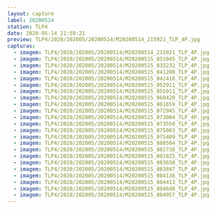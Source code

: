 ```yaml
---
layout: capture
label: 20200514
station: TLP4
date: 2020-05-14 21:59:21
preview: TLP4/2020/202005/20200514/M20200514_215921_TLP_4P.jpg
capturas:
  - imagem: TLP4/2020/202005/20200514/M20200514_215921_TLP_4P.jpg
  - imagem: TLP4/2020/202005/20200514/M20200515_031045_TLP_4P.jpg
  - imagem: TLP4/2020/202005/20200514/M20200515_033232_TLP_4P.jpg
  - imagem: TLP4/2020/202005/20200514/M20200515_041200_TLP_4P.jpg
  - imagem: TLP4/2020/202005/20200514/M20200515_042418_TLP_4P.jpg
  - imagem: TLP4/2020/202005/20200514/M20200515_052911_TLP_4P.jpg
  - imagem: TLP4/2020/202005/20200514/M20200515_055011_TLP_4P.jpg
  - imagem: TLP4/2020/202005/20200514/M20200515_060420_TLP_4P.jpg
  - imagem: TLP4/2020/202005/20200514/M20200515_061659_TLP_4P.jpg
  - imagem: TLP4/2020/202005/20200514/M20200515_072945_TLP_4P.jpg
  - imagem: TLP4/2020/202005/20200514/M20200515_073004_TLP_4P.jpg
  - imagem: TLP4/2020/202005/20200514/M20200515_073550_TLP_4P.jpg
  - imagem: TLP4/2020/202005/20200514/M20200515_075003_TLP_4P.jpg
  - imagem: TLP4/2020/202005/20200514/M20200515_075409_TLP_4P.jpg
  - imagem: TLP4/2020/202005/20200514/M20200515_080504_TLP_4P.jpg
  - imagem: TLP4/2020/202005/20200514/M20200515_081738_TLP_4P.jpg
  - imagem: TLP4/2020/202005/20200514/M20200515_081825_TLP_4P.jpg
  - imagem: TLP4/2020/202005/20200514/M20200515_083650_TLP_4P.jpg
  - imagem: TLP4/2020/202005/20200514/M20200515_083847_TLP_4P.jpg
  - imagem: TLP4/2020/202005/20200514/M20200515_084136_TLP_4P.jpg
  - imagem: TLP4/2020/202005/20200514/M20200515_084413_TLP_4P.jpg
  - imagem: TLP4/2020/202005/20200514/M20200515_084648_TLP_4P.jpg
  - imagem: TLP4/2020/202005/20200514/M20200515_084957_TLP_4P.jpg
---
```

